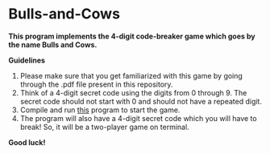 # Bulls-and-Cows
<b> This program implements the 4-digit code-breaker game which goes by the name Bulls and Cows. </b>

<b> Guidelines </b>
1. Please make sure that you get familiarized with this game by going through the .pdf file present in this repository.<br>
2. Think of a 4-digit secret code using the digits from 0 through 9. The secret code should not start with 0 and should not have a repeated digit. <br>
3. Compile and run <a href="https://github.com/ksanu1998/Bulls_and_Cows/blob/master/bc_new2.cpp">this</a> program to start the game. <br>
4. The program will also have a 4-digit secret code which you will have to break! So, it will be a two-player game on terminal.<br>

<b> Good luck! <b>
